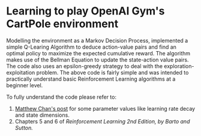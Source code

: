 # Learning to play OpenAI Gym's CartPole environment

Modelling the environment as a Markov Decision Process, implemented a simple Q-Learing Algorithm to deduce action-value pairs and find an optimal policy to maximize the expected cumulative reward. The algorithm makes use of the Bellman Equation to update the state-action value pairs. The code also uses an epsilon-greedy strategy to deal with the exploration-exploitation problem. 
The above code is fairly simple and was intended to practically understand basic Reinforcement Learning algorithms at a beginner level.

To fully understand the code please refer to:
1. [Matthew Chan's post](https://medium.com/@tuzzer) for some parameter values like learning rate decay and state dimensions.
2. Chapters 5 and 6 of <i>Reinforcement Learning 2nd Edition, by Barto and Sutton.</i>
